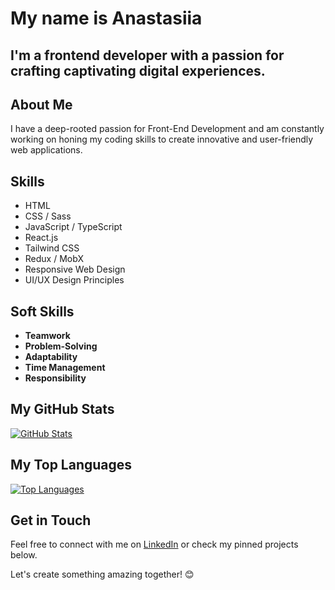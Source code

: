 
# My name is **Anastasiia**
## I'm a frontend developer with a passion for crafting captivating digital experiences.

## About Me
I have a deep-rooted passion for Front-End Development and am constantly working on honing my coding skills to create innovative and user-friendly web applications. 

## Skills

- HTML
- CSS / Sass
- JavaScript / TypeScript
- React.js
- Tailwind CSS
- Redux / MobX
- Responsive Web Design
- UI/UX Design Principles

## Soft Skills
- **Teamwork** 
- **Problem-Solving** 
- **Adaptability** 
- **Time Management** 
- **Responsibility**

## My GitHub Stats

[![GitHub Stats](https://github-readme-stats.vercel.app/api?username=mirage109)](https://github.com/anuraghazra/github-readme-stats)

## My Top Languages

[![Top Languages](https://github-readme-stats.vercel.app/api/top-langs/?username=mirage109&layout=compact)](https://github.com/anuraghazra/github-readme-stats)

## Get in Touch

Feel free to connect with me on [LinkedIn](https://www.linkedin.com/in/anastasia-zibla-20b7b421/) or check my pinned projects below.

Let's create something amazing together! 😊
